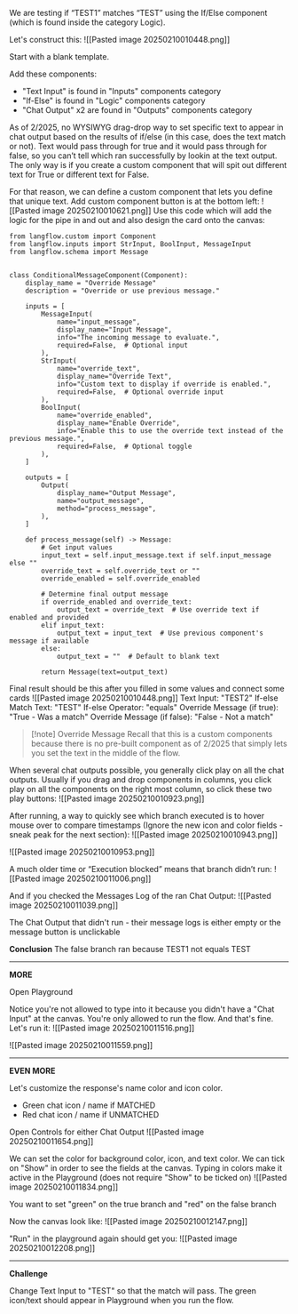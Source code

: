 We are testing if “TEST1” matches “TEST” using the If/Else component (which is found inside the category Logic).

Let's construct this:
![[Pasted image 20250210010448.png]]

Start with a blank template.

Add these components:
- "Text Input" is found in "Inputs" components category
- "If-Else" is found in "Logic" components category
- "Chat Output" x2 are found in "Outputs" components category

As of 2/2025, no WYSIWYG drag-drop way to set specific text to appear in chat output based on the results of if/else (in this case, does the text match or not). Text would pass through for true and it would pass through for false, so you can’t tell which ran successfully by lookin at the text output. The only way is if you create a custom component that will spit out different text for True or different text for False.

For that reason, we can define a custom component that lets you define that unique text. Add custom component button is at the bottom left:
![[Pasted image 20250210010621.png]]
Use this code which will add the logic for the pipe in and out and also design the card onto the canvas:
```
from langflow.custom import Component
from langflow.inputs import StrInput, BoolInput, MessageInput
from langflow.schema import Message


class ConditionalMessageComponent(Component):
    display_name = "Override Message"
    description = "Override or use previous message."

    inputs = [
        MessageInput(
            name="input_message",
            display_name="Input Message",
            info="The incoming message to evaluate.",
            required=False,  # Optional input
        ),
        StrInput(
            name="override_text",
            display_name="Override Text",
            info="Custom text to display if override is enabled.",
            required=False,  # Optional override input
        ),
        BoolInput(
            name="override_enabled",
            display_name="Enable Override",
            info="Enable this to use the override text instead of the previous message.",
            required=False,  # Optional toggle
        ),
    ]

    outputs = [
        Output(
            display_name="Output Message",
            name="output_message",
            method="process_message",
        ),
    ]

    def process_message(self) -> Message:
        # Get input values
        input_text = self.input_message.text if self.input_message else ""
        override_text = self.override_text or ""
        override_enabled = self.override_enabled

        # Determine final output message
        if override_enabled and override_text:
            output_text = override_text  # Use override text if enabled and provided
        elif input_text:
            output_text = input_text  # Use previous component's message if available
        else:
            output_text = ""  # Default to blank text

        return Message(text=output_text)

```


Final result should be this after you filled in some values and connect some cards
![[Pasted image 20250210010448.png]]
Text Input: "TEST2"
If-else Match Text: "TEST"
If-else Operator: "equals"
Override Message (if true): "True - Was a match"
Override Message (if false): "False - Not a match"

> [!note] Override Message
> Recall that this is a custom components because there is no pre-built component as of 2/2025 that simply lets you set the text in the middle of the flow.

When several chat outputs possible, you generally click play on all the chat outputs. Usually if you drag and drop components in columns, you click play on all the components on the right most column, so click these two play buttons:
![[Pasted image 20250210010923.png]]

After running, a way to quickly see which branch executed is to hover mouse over to compare timestamps (Ignore the new icon and color fields - sneak peak for the next section):
![[Pasted image 20250210010943.png]]

![[Pasted image 20250210010953.png]]

A much older time or “Execution blocked” means that branch didn’t run:
![[Pasted image 20250210011006.png]]

And if you checked the Messages Log of the ran Chat Output:
![[Pasted image 20250210011039.png]]

The Chat Output that didn't run - their message logs is either empty or the message button is unclickable

**Conclusion**
The false branch ran because TEST1 not equals TEST

---

**MORE**

Open Playground

Notice you're not allowed to type into it because you didn't have a "Chat Input" at the canvas. You're only allowed to run the flow. And that's fine. Let's run it:
![[Pasted image 20250210011516.png]]

![[Pasted image 20250210011559.png]]


---


**EVEN MORE**

Let's customize the response's name color and icon color.
- Green chat icon / name if MATCHED
- Red chat icon / name if UNMATCHED

Open Controls for either Chat Output
![[Pasted image 20250210011654.png]]

We can set the color for background color, icon, and text color. We can tick on "Show" in order to see the fields at the canvas. Typing in colors make it active in the Playground (does not require "Show" to be ticked on)
![[Pasted image 20250210011834.png]]

You want to set "green" on the true branch and "red" on the false branch

Now the canvas look like:
![[Pasted image 20250210012147.png]]

"Run" in the playground again should get you:
![[Pasted image 20250210012208.png]]

---

**Challenge**

Change Text Input to "TEST" so that the match will pass. The green icon/text should appear in Playground when you run the flow.